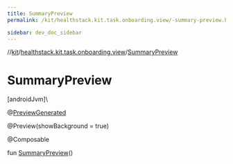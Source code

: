 ```yaml
---
title: SummaryPreview
permalink: /kit/healthstack.kit.task.onboarding.view/-summary-preview.html

sidebar: dev_doc_sidebar
---
```

//[kit](../../kit.html)/[healthstack.kit.task.onboarding.view](index.html)/[SummaryPreview](-summary-preview.html)



# SummaryPreview



[androidJvm]\




@[PreviewGenerated](../healthstack.kit.annotation/-preview-generated/index.html)



@Preview(showBackground = true)



@Composable



fun [SummaryPreview](-summary-preview.html)()




